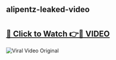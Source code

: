## alipentz-leaked-video 

# <h2><a href="http://freeplayer.one?title=alipentz-leaked-video&ref=21J">🔗 Click to Watch 👉🔴 VIDEO</a></h2>

<a href="http://freeplayer.one?title=alipentz-leaked-video&ref=21J" rel="nofollow" data-target="animated-image.originalLink"><img src="https://i.ibb.co.com/xMMVF88/686577567.gif" alt="Viral Video Original" style="max-width: 100%; display: inline-block;" data-target="animated-image.originalImage"></a>

